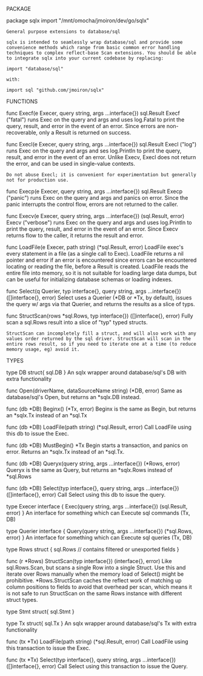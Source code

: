 PACKAGE

package sqlx
    import "/mnt/omocha/jmoiron/dev/go/sqlx"

    General purpose extensions to database/sql

    sqlx is intended to seamlessly wrap database/sql and provide some
    convenience methods which range from basic common error handling
    techniques to complex reflect-base Scan extensions. You should be able
    to integrate sqlx into your current codebase by replacing:

	import "database/sql"

    with:

	import sql "github.com/jmoiron/sqlx"

FUNCTIONS

func Execf(e Execer, query string, args ...interface{}) sql.Result
    Execf ("fatal") runs Exec on the query and args and uses log.Fatal to
    print the query, result, and error in the event of an error. Since
    errors are non-recoverable, only a Result is returned on success.

func Execl(e Execer, query string, args ...interface{}) sql.Result
    Execl ("log") runs Exec on the query and args and ses log.Println to
    print the query, result, and error in the event of an error. Unlike
    Execv, Execl does not return the error, and can be used in single-value
    contexts.

    Do not abuse Execl; it is convenient for experimentation but generally
    not for production use.

func Execp(e Execer, query string, args ...interface{}) sql.Result
    Execp ("panic") runs Exec on the query and args and panics on error.
    Since the panic interrupts the control flow, errors are not returned to
    the caller.

func Execv(e Execer, query string, args ...interface{}) (sql.Result, error)
    Execv ("verbose") runs Exec on the query and args and uses log.Println
    to print the query, result, and error in the event of an error. Since
    Execv returns flow to the caller, it returns the result and error.

func LoadFile(e Execer, path string) (*sql.Result, error)
    LoadFile exec's every statement in a file (as a single call to Exec).
    LoadFile returns a nil pointer and error if an error is encountered
    since errors can be encountered locating or reading the file, before a
    Result is created. LoadFile reads the entire file into memory, so it is
    not suitable for loading large data dumps, but can be useful for
    initializing database schemas or loading indexes.

func Select(q Querier, typ interface{}, query string, args ...interface{}) ([]interface{}, error)
    Select uses a Querier (*DB or *Tx, by default), issues the query w/ args
    via that Querier, and returns the results as a slice of typs.

func StructScan(rows *sql.Rows, typ interface{}) ([]interface{}, error)
    Fully scan a sql.Rows result into a slice of "typ" typed structs.

    StructScan can incompletely fill a struct, and will also work with any
    values order returned by the sql driver. StructScan will scan in the
    entire rows result, so if you need to iterate one at a time (to reduce
    memory usage, eg) avoid it.


TYPES

type DB struct{ sql.DB }
    An sqlx wrapper around database/sql's DB with extra functionality

func Open(driverName, dataSourceName string) (*DB, error)
    Same as database/sql's Open, but returns an *sqlx.DB instead.

func (db *DB) Beginx() (*Tx, error)
    Beginx is the same as Begin, but returns an *sqlx.Tx instead of an
    *sql.Tx

func (db *DB) LoadFile(path string) (*sql.Result, error)
    Call LoadFile using this db to issue the Exec.

func (db *DB) MustBegin() *Tx
    Begin starts a transaction, and panics on error. Returns an *sqlx.Tx
    instead of an *sql.Tx.

func (db *DB) Queryx(query string, args ...interface{}) (*Rows, error)
    Queryx is the same as Query, but returns an *sqlx.Rows instead of
    *sql.Rows

func (db *DB) Select(typ interface{}, query string, args ...interface{}) ([]interface{}, error)
    Call Select using this db to issue the query.

type Execer interface {
    Exec(query string, args ...interface{}) (sql.Result, error)
}
    An interface for something which can Execute sql commands (Tx, DB)

type Querier interface {
    Query(query string, args ...interface{}) (*sql.Rows, error)
}
    An interface for something which can Execute sql queries (Tx, DB)

type Rows struct {
    sql.Rows
    // contains filtered or unexported fields
}

func (r *Rows) StructScan(typ interface{}) (interface{}, error)
    Like sql.Rows.Scan, but scans a single Row into a single Struct. Use
    this and iterate over Rows manually when the memory load of Select()
    might be prohibitive. *Rows.StructScan caches the reflect work of
    matching up column positions to fields to avoid that overhead per scan,
    which means it is not safe to run StructScan on the same Rows instance
    with different struct types.

type Stmt struct{ sql.Stmt }

type Tx struct{ sql.Tx }
    An sqlx wrapper around database/sql's Tx with extra functionality

func (tx *Tx) LoadFile(path string) (*sql.Result, error)
    Call LoadFile using this transaction to issue the Exec.

func (tx *Tx) Select(typ interface{}, query string, args ...interface{}) ([]interface{}, error)
    Call Select using this transaction to issue the Query.


